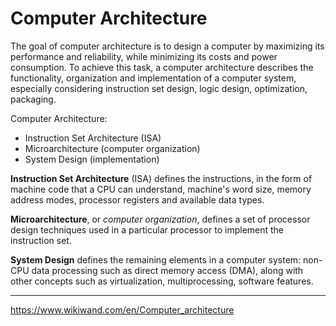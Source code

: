 # Computer Architecture

The goal of computer architecture is to design a computer by maximizing its performance and reliability, while minimizing its costs and power consumption. To achieve this task, a computer architecture describes the functionality, organization and implementation of a computer system, especially considering instruction set design, logic design, optimization, packaging.

Computer Architecture:
* Instruction Set Architecture (ISA)
* Microarchitecture (computer organization)
* System Design (implementation)


**Instruction Set Architecture** (ISA) defines the instructions, in the form of machine code that a CPU can understand, machine's word size, memory address modes, processor registers and available data types.

**Microarchitecture**, or *computer organization*, defines a set of processor design techniques used in a particular processor to implement the instruction set.

**System Design** defines the remaining elements in a computer system: non-CPU data processing such as direct memory access (DMA), along with other concepts such as virtualization, multiprocessing, software features.



---
https://www.wikiwand.com/en/Computer_architecture
